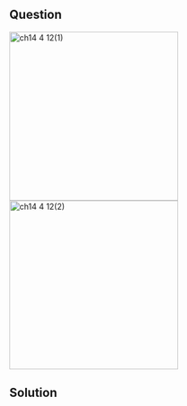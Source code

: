 ## Question
<img width="300" alt="ch14 4 12(1)" src="https://github.com/user-attachments/assets/9a7736d2-ad2c-4582-a071-246fd98950c9" />
<br>
<img width="300" alt="ch14 4 12(2)" src="https://github.com/user-attachments/assets/2195b393-cfd7-43d2-af84-c4803e1a1f05" />

## Solution
